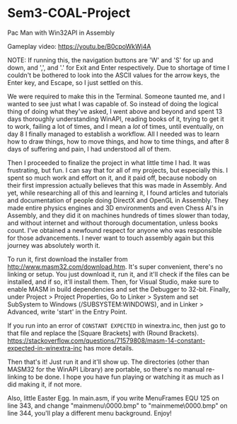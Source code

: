# Sem3-COAL-Project
Pac Man with Win32API in Assembly

Gameplay video:
https://youtu.be/B0cpoWkWj4A

NOTE: If running this, the navigation buttons are 'W' and 'S' for up and down, and ',', and '.' for Exit and Enter respectively. Due to shortage of time I couldn't be bothered to look into the ASCII values for the arrow keys, the Enter key, and Escape, so I just settled on this.

We were required to make this in the Terminal. Someone taunted me, and I wanted to see just what I was capable of. So instead of doing the logical thing of doing what they've asked, I went above and beyond and spent 13 days thoroughly understanding WinAPI, reading books of it, trying to get it to work, failing a lot of times, and I mean a _lot_ of times, until eventually, on day 8 I finally managed to establish a workflow. All I needed was to learn how to draw things, how to move things, and how to time things, and after 8 days of suffering and pain, I had understood all of them.

Then I proceeded to finalize the project in what little time I had. It was frustrating, but fun. I can say that for all of my projects, but especially this. I spent so much work and effort on it, and it paid off, because nobody on their first impression actually believes that this was made in Assembly. And yet, while researching all of this and learning it, I found articles and tutorials and documentation of people doing DirectX and OpenGL in Assembly. They made entire physics engines and 3D environments and even Chess AI's in Assembly, and they did it on machines hundreds of times slower than today, and without internet and without thorough documentation, unless books count. I've obtained a newfound respect for anyone who was responsible for those advancements. I never want to touch assembly again but this journey was absolutely worth it.

To run it, first download the installer from http://www.masm32.com/download.htm. It's super convenient, there's no linking or setup. You just download it, run it, and it'll check if the files can be installed, and if so, it'll install them. Then, for Visual Studio, make sure to enable MASM in build dependencies and set the Debugger to 32-bit. Finally, under Project > Project Properties, Go to Linker > System and set SubSystem to Windows (/SUBSYSTEM:WINDOWS), and in Linker > Advanced, write 'start' in the Entry Point.

If you run into an error of `CONSTANT EXPECTED` in winextra.inc, then just go to that file and replace the [Square Brackets] with (Round Brackets). https://stackoverflow.com/questions/71579808/masm-14-constant-expected-in-winextra-inc has more details.

Then that's it! Just run it and it'll show up. The directories (other than MASM32 for the WinAPI Library) are portable, so there's no manual re-linking to be done. I hope you have fun playing or watching it as much as I did making it, if not more.

Also, little Easter Egg. In main.asm, if you write MenuFrames EQU 125 on line 343, and change "mainmenu\0000.bmp" to "mainmeme\0000.bmp" on line 344, you'll play a different menu background. Enjoy!
